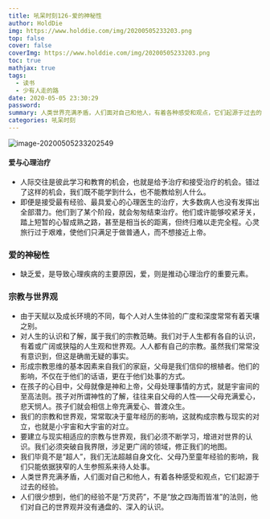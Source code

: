 ```yaml
---
title: 吼呆时刻126-爱的神秘性
author: HoldDie
img: https://www.holddie.com/img/20200505233203.png
top: false
cover: false
coverImg: https://www.holddie.com/img/20200505233203.png
toc: true
mathjax: true
tags:
  - 读书
  - 少有人走的路
date: 2020-05-05 23:30:29
password:
summary: 人类世界充满矛盾，人们面对自己和他人，有着各种感受和观点，它们起源于过去的经验。
categories: 吼呆时刻
---
```


![image-20200505233202549](https://www.holddie.com/img/20200505233203.png)

#### 爱与心理治疗

- 人际交往是彼此学习和教育的机会，也就是给予治疗和接受治疗的机会。错过了这样的机会，我们既不能学到什么，也不能教给别人什么。
- 即便是接受最有经验、最具爱心的心理医生的治疗，大多数病人也没有发挥出全部潜力。他们到了某个阶段，就会匆匆结束治疗。他们或许能够咬紧牙关，踏上短暂的心智成熟之路，甚至是相当长的距离，但终归难以走完全程。心灵旅行过于艰难，使他们只满足于做普通人，而不想接近上帝。

### 爱的神秘性

- 缺乏爱，是导致心理疾病的主要原因，爱，则是推动心理治疗的重要元素。

### 宗教与世界观

- 由于天赋以及成长环境的不同，每个人对人生体验的广度和深度常常有着天壤之别。
- 对人生的认识和了解，属于我们的宗教范畴。我们对于人生都有各自的认识，有着或广阔或狭隘的人生观和世界观。人人都有自己的宗教。虽然我们常常没有意识到，但这是确凿无疑的事实。
- 形成宗教思维的基本因素来自我们的家庭，父母是我们信仰的根植者。他们的影响，不仅在于他们的话语，更在于他们处事的方式。
- 在孩子的心目中，父母就像是神和上帝，父母处理事情的方式，就是宇宙间的至高法则。孩子对所谓神性的了解，往往来自父母的人性——父母充满爱心，悲天悯人。孩子们就会相信上帝充满爱心、普渡众生。
- 我们的宗教和世界观，常常取决于童年经历的影响，这就构成宗教与现实的对立，也就是小宇宙和大宇宙的对立。
- 要建立与现实相适应的宗教与世界观，我们必须不断学习，增进对世界的认识。我们必须突破自我界限，涉足更广阔的领域，修正我们的地图。
- 我们毕竟不是“超人”，我们无法超越自身文化、父母乃至童年经验的影响，我们只能依据狭窄的人生参照系来待人处事。
- 人类世界充满矛盾，人们面对自己和他人，有着各种感受和观点，它们起源于过去的经验。
- 人们很少想到，他们的经验不是“万灵药”，不是“放之四海而皆准”的法则，他们对自己的世界观并没有通盘的、深入的认识。